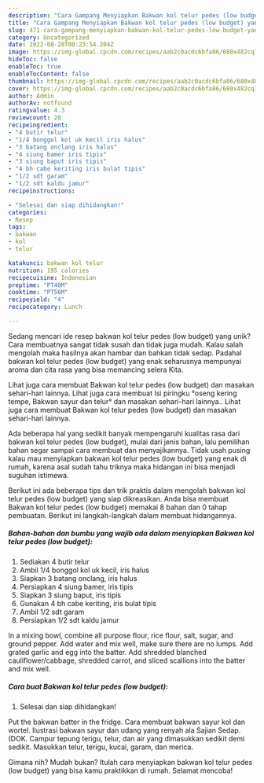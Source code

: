 ```yaml
---
description: "Cara Gampang Menyiapkan Bakwan kol telur pedes (low budget) yang Mantap"
title: "Cara Gampang Menyiapkan Bakwan kol telur pedes (low budget) yang Mantap"
slug: 471-cara-gampang-menyiapkan-bakwan-kol-telur-pedes-low-budget-yang-mantap
category: Uncategorized
date: 2022-08-28T00:23:54.204Z
image: https://img-global.cpcdn.com/recipes/aab2c0acdc6bfa86/680x482cq70/bakwan-kol-telur-pedes-low-budget-foto-resep-utama.jpg
hideToc: false
enableToc: true
enableTocContent: false
thumbnail: https://img-global.cpcdn.com/recipes/aab2c0acdc6bfa86/680x482cq70/bakwan-kol-telur-pedes-low-budget-foto-resep-utama.jpg
cover: https://img-global.cpcdn.com/recipes/aab2c0acdc6bfa86/680x482cq70/bakwan-kol-telur-pedes-low-budget-foto-resep-utama.jpg
author: Admin
authorAv: notfound
ratingvalue: 4.3
reviewcount: 20
recipeingredient:
- "4 butir telur"
- "1/4 bonggol kol uk kecil iris halus"
- "3 batang onclang iris halus"
- "4 siung bamer iris tipis"
- "3 siung baput iris tipis"
- "4 bh cabe keriting iris bulat tipis"
- "1/2 sdt garam"
- "1/2 sdt kaldu jamur"
recipeinstructions:

- "Selesai dan siap dihidangkan!"
categories:
- Resep
tags:
- bakwan
- kol
- telur

katakunci: bakwan kol telur 
nutrition: 195 calories
recipecuisine: Indonesian
preptime: "PT40M"
cooktime: "PT56M"
recipeyield: "4"
recipecategory: Lunch

---
```





Sedang mencari ide resep bakwan kol telur pedes (low budget) yang unik? Cara membuatnya sangat tidak susah dan tidak juga mudah. Kalau salah mengolah maka hasilnya akan hambar dan bahkan tidak sedap. Padahal bakwan kol telur pedes (low budget) yang enak seharusnya mempunyai aroma dan cita rasa yang bisa memancing selera Kita.





Lihat juga cara membuat Bakwan kol telur pedes (low budget) dan masakan sehari-hari lainnya. Lihat juga cara membuat Isi piringku °oseng kering tempe, Bakwan sayur dan telur° dan masakan sehari-hari lainnya.. Lihat juga cara membuat Bakwan kol telur pedes (low budget) dan masakan sehari-hari lainnya.

Ada beberapa hal yang sedikit banyak mempengaruhi kualitas rasa dari bakwan kol telur pedes (low budget), mulai dari jenis bahan, lalu pemilihan bahan segar sampai cara membuat dan menyajikannya. Tidak usah pusing kalau mau menyiapkan bakwan kol telur pedes (low budget) yang enak di rumah, karena asal sudah tahu triknya maka hidangan ini bisa menjadi suguhan istimewa.






Berikut ini ada beberapa tips dan trik praktis dalam mengolah bakwan kol telur pedes (low budget) yang siap dikreasikan. Anda bisa membuat Bakwan kol telur pedes (low budget) memakai 8 bahan dan 0 tahap pembuatan. Berikut ini langkah-langkah dalam membuat hidangannya.

<!--inarticleads1-->

##### Bahan-bahan dan bumbu yang wajib ada dalam menyiapkan Bakwan kol telur pedes (low budget):

1. Sediakan 4 butir telur
1. Ambil 1/4 bonggol kol uk kecil, iris halus
1. Siapkan 3 batang onclang, iris halus
1. Persiapkan 4 siung bamer, iris tipis
1. Siapkan 3 siung baput, iris tipis
1. Gunakan 4 bh cabe keriting, iris bulat tipis
1. Ambil 1/2 sdt garam
1. Persiapkan 1/2 sdt kaldu jamur


In a mixing bowl, combine all purpose flour, rice flour, salt, sugar, and ground pepper. Add water and mix well, make sure there are no lumps. Add grated garlic and egg into the batter. Add shredded blanched cauliflower/cabbage, shredded carrot, and sliced scallions into the batter and mix well. 

<!--inarticleads2-->

##### Cara buat Bakwan kol telur pedes (low budget):


1. Selesai dan siap dihidangkan!

Put the bakwan batter in the fridge. Cara membuat bakwan sayur kol dan wortel. Ilustrasi bakwan sayur dan udang yang renyah ala Sajian Sedap. (DOK. Campur tepung terigu, telur, dan air yang dimasukkan sedikit demi sedikit. Masukkan telur, terigu, kucai, garam, dan merica. 

Gimana nih? Mudah bukan? Itulah cara menyiapkan bakwan kol telur pedes (low budget) yang bisa kamu praktikkan di rumah. Selamat mencoba!
